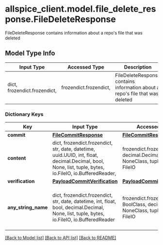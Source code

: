 # allspice_client.model.file_delete_response.FileDeleteResponse

FileDeleteResponse contains information about a repo's file that was deleted

## Model Type Info
Input Type | Accessed Type | Description | Notes
------------ | ------------- | ------------- | -------------
dict, frozendict.frozendict,  | frozendict.frozendict,  | FileDeleteResponse contains information about a repo&#x27;s file that was deleted | 

### Dictionary Keys
Key | Input Type | Accessed Type | Description | Notes
------------ | ------------- | ------------- | ------------- | -------------
**commit** | [**FileCommitResponse**](FileCommitResponse.md) | [**FileCommitResponse**](FileCommitResponse.md) |  | [optional] 
**content** | dict, frozendict.frozendict, str, date, datetime, uuid.UUID, int, float, decimal.Decimal, bool, None, list, tuple, bytes, io.FileIO, io.BufferedReader,  | frozendict.frozendict, str, decimal.Decimal, BoolClass, NoneClass, tuple, bytes, FileIO |  | [optional] 
**verification** | [**PayloadCommitVerification**](PayloadCommitVerification.md) | [**PayloadCommitVerification**](PayloadCommitVerification.md) |  | [optional] 
**any_string_name** | dict, frozendict.frozendict, str, date, datetime, int, float, bool, decimal.Decimal, None, list, tuple, bytes, io.FileIO, io.BufferedReader | frozendict.frozendict, str, BoolClass, decimal.Decimal, NoneClass, tuple, bytes, FileIO | any string name can be used but the value must be the correct type | [optional]

[[Back to Model list]](../../README.md#documentation-for-models) [[Back to API list]](../../README.md#documentation-for-api-endpoints) [[Back to README]](../../README.md)

